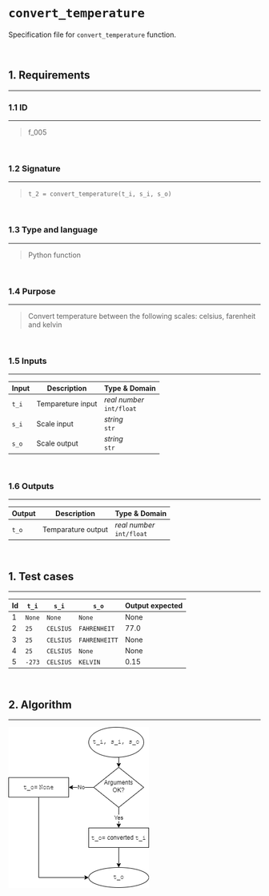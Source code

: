 # **`convert_temperature`**

Specification file for `convert_temperature` function.

<br>

## 1. Requirements
---

### 1.1 ID
---
> f_005

<br>

### 1.2 Signature
---
> `t_2 = convert_temperature(t_i, s_i, s_o)`

<br>

### 1.3 Type and language
---
> Python function

<br>

### 1.4 Purpose
---
> Convert temperature between the following scales: celsius, farenheit and kelvin

<br>

### 1.5 Inputs
---

| Input | Description | Type & Domain |
|---|---|---|
| `t_i` | Tempareture input | *real number* <br> `int/float`
| `s_i` | Scale input | *string* <br> `str`
| `s_o` | Scale output | *string* <br> `str`

<br>

### 1.6 Outputs
---
| Output | Description | Type & Domain |
|---|---|---|
| `t_o` | Temparature output | *real number* <br> `int/float` |

<br>

## 1. Test cases
---

| Id | `t_i` | `s_i` | `s_o` | Output expected |
|---|---|---|---|---|
| 1 | `None` | `None` | `None` | None |
| 2 | `25` | `CELSIUS` | `FAHRENHEIT` | 77.0 |
| 3 | `25` | `CELSIUS` | `FAHRENHEITT` | None |
| 4 | `25` | `CELSIUS` | `None` | None |
| 5 | `-273` | `CELSIUS` | `KELVIN` | 0.15 |

<br>

## 2. Algorithm
---
 ![Algorithm](f_005_algorithm.drawio.png)






